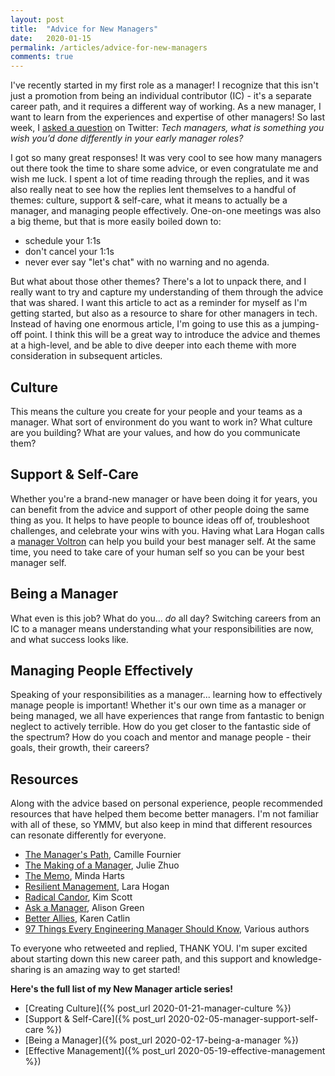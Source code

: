 ```yaml
---
layout: post
title:  "Advice for New Managers"
date:   2020-01-15
permalink: /articles/advice-for-new-managers
comments: true
---
```


I've recently started in my first role as a manager! I recognize that this isn't just a promotion from being an individual contributor (IC) - it's a separate career path, and it requires a different way of working. As a new manager, I want to learn from the experiences and expertise of other managers! So last week, I [asked a question](https://twitter.com/AngelaRiggs_/status/1216078559346741249) on Twitter: _Tech managers, what is something you wish you’d done differently in your early manager roles?_ 

I got so many great responses! It was very cool to see how many managers out there took the time to share some advice, or even congratulate me and wish me luck. I spent a lot of time reading through the replies, and it was also really neat to see how the replies lent themselves to a handful of themes: culture, support & self-care, what it means to actually be a manager, and managing people effectively. One-on-one meetings was also a big theme, but that is more easily boiled down to: 

- schedule your 1:1s
- don't cancel your 1:1s
- never ever say "let's chat" with no warning and no agenda.

But what about those other themes? There's a lot to unpack there, and I really want to try and capture my understanding of them through the advice that was shared. I want this article to act as a reminder for myself as I'm getting started, but also as a resource to share for other managers in tech. Instead of having one enormous article, I'm going to use this as a jumping-off point. I think this will be a great way to introduce the advice and themes at a high-level, and be able to dive deeper into each theme with more consideration in subsequent articles.


## Culture

This means the culture you create for your people and your teams as a manager. What sort of environment do you want to work in? What culture are you building? What are your values, and how do you communicate them? 

## Support & Self-Care

Whether you're a brand-new manager or have been doing it for years, you can benefit from the advice and support of other people doing the same thing as you. It helps to have people to bounce ideas off of, troubleshoot challenges, and celebrate your wins with you. Having what Lara Hogan calls a [manager Voltron](https://larahogan.me/blog/manager-voltron/) can help you build your best manager self. At the same time, you need to take care of your human self so you can be your best manager self.

## Being a Manager

What even is this job? What do you... _do_ all day? Switching careers from an IC to a manager means understanding what your responsibilities are now, and what success looks like.

## Managing People Effectively

Speaking of your responsibilities as a manager... learning how to effectively manage people is important! Whether it's our own time as a manager or being managed, we all have experiences that range from fantastic to benign neglect to actively terrible. How do you get closer to the fantastic side of the spectrum? How do you coach and mentor and manage people - their goals, their growth, their careers?

## Resources

Along with the advice based on personal experience, people recommended resources that have helped them become better managers. I'm not familiar with all of these, so YMMV, but also keep in mind that different resources can resonate differently for everyone. 

- [The Manager's Path](http://shop.oreilly.com/product/0636920056843.do), Camille Fournier
- [The Making of a Manager](https://juliezhuo.com/book/manager.html), Julie Zhuo
- [The Memo](http://mindaharts.com/book/), Minda Harts
- [Resilient Management](https://abookapart.com/products/resilient-management), Lara Hogan
- [Radical Candor](https://www.radicalcandor.com/the-book/), Kim Scott
- [Ask a Manager](https://www.askamanager.org/), Alison Green
- [Better Allies](https://betterallies.com/), Karen Catlin
- [97 Things Every Engineering Manager Should Know](https://www.oreilly.com/library/view/97-things-every/9781492050896/), Various authors

To everyone who retweeted and replied, THANK YOU. I'm super excited about starting down this new career path, and this support and knowledge-sharing is an amazing way to get started!

**Here's the full list of my New Manager article series!**
- [Creating Culture]({% post_url 2020-01-21-manager-culture %})
- [Support & Self-Care]({% post_url 2020-02-05-manager-support-self-care %})
- [Being a Manager]({% post_url 2020-02-17-being-a-manager %})
- [Effective Management]({% post_url 2020-05-19-effective-management %})

